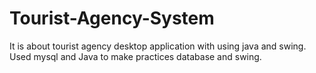 # Tourist-Agency-System
It is about tourist agency desktop application with using java and swing.
Used mysql and Java to make practices database and swing.
